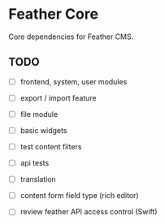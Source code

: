 # Feather Core

Core dependencies for Feather CMS.


## TODO

- [ ] frontend, system, user modules
- [ ] export / import feature
- [ ] file module
- [ ] basic widgets
- [ ] test content filters
- [ ] api tests
- [ ] translation
- [ ] content form field type (rich editor)
- [ ] review feather API access control (Swift)

